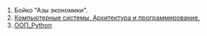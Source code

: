 1. Бойко "Азы экономики".
2. [Компьютерные системы. Архитектура и программирование.](Книги/Reviews/Компьютерные%20системы/Содержание.md) 
3. [ООП_Python](Книги/Reviews/ООП_Python/Содержание.md)